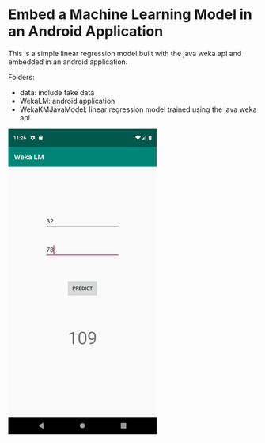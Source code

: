 # Embed a Machine Learning Model in an Android Application

This is a simple linear regression model built with the java weka api and embedded in an android application.

Folders:
- data: include fake data
- WekaLM: android application
- WekaKMJavaModel: linear regression model trained using the java weka api

<img src="Screenshot.png"  width="300">